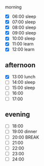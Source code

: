 
morning
 
- [x] 06:00 sleep
- [x] 07:00 sleep
- [x] 08:00 sleep
- [x] 09:00 sleep
- [x] 10:00 sleep
- [x] 11:00 learn
- [x] 12:00 learn
      
## afternoon

- [x] 13:00 lunch
- [ ] 14:00 sleep
- [ ] 15:00 sleep
- [ ] 16:00 
- [ ] 17:00 
      
## evening

- [ ] 18:00
- [ ] 19:00 dinner
- [ ] 20:00 BREAK
- [ ] 21:00
- [ ] 22:00
- [ ] 23:00
- [ ] 24:00